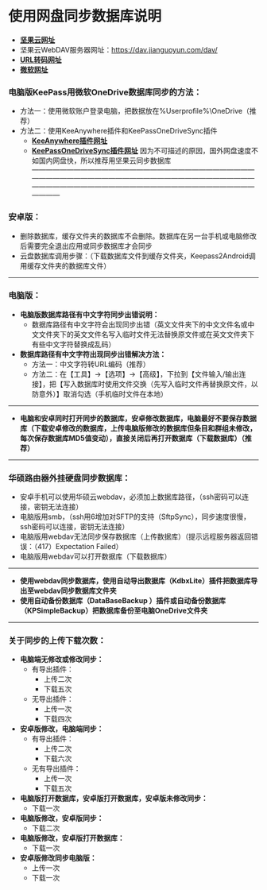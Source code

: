 # 使用网盘同步数据库说明
- [**坚果云网址**](https://www.jianguoyun.com/)
- 坚果云WebDAV服务器网址：https://dav.jianguoyun.com/dav/
- [**URL转码网址**](http://tool.chinaz.com/Tools/Unicode.aspx)
- [**微软网址**](https://login.live.com/)
### 电脑版KeePass用微软OneDrive数据库同步的方法：
- 方法一：使用微软账户登录电脑，把数据放在%Userprofile%\OneDrive（推荐）
- 方法二：使用KeeAnywhere插件和KeePassOneDriveSync插件
	- [**KeeAnywhere插件网址**](https://github.com/Kyrodan/KeeAnywhere/releases)
	- [**KeePassOneDriveSync插件网址**](https://github.com/KoenZomers/KeePassOneDriveSync/releases)
因为不可描述的原因，国外网盘速度不如国内网盘快，所以推荐用坚果云同步数据库		
————————————————————————————————————————————————————————————————————————————————————————————————————
### 安卓版：
- 删除数据库，缓存文件夹的数据库不会删除。数据库在另一台手机或电脑修改后需要完全退出应用或同步数据库才会同步
- 云盘数据库调用步骤：（下载数据库文件到缓存文件夹，Keepass2Android调用缓存文件夹的数据库文件）

******************************************************************************
### 电脑版：
- **电脑版数据库路径有中文字符同步出错说明：**
	- 数据库路径有中文字符会出现同步出错（英文文件夹下的中文文件名或中文文件夹下的英文文件名写入临时文件无法替换原文件或在英文文件夹下有些中文字符替换成乱码）
- **数据库路径有中文字符出现同步出错解决方法：**
	- 方法一：中文字符转URL编码（推荐）
	- 方法二：在【工具】→【选项】→【高级】，下拉到【文件输入/输出连接】，把【写入数据库时使用文件交换（先写入临时文件再替换原文件，以防意外）】取消勾选（手机临时文件在本地）
______________________________________________________________________________
- **电脑和安卓同时打开同步的数据库，安卓修改数据库，电脑最好不要保存数据库（下载安卓修改的数据库，上传电脑版修改的数据库但条目和群组未修改，每次保存数据库MD5值变动），直接关闭后再打开数据库（下载数据库）（推荐）**
______________________________________________________________________________
### 华硕路由器外挂硬盘同步数据库：
- 安卓手机可以使用华硕云webdav，必须加上数据库路径，（ssh密码可以连接，密钥无法连接）
- 电脑版用smb，（ssh用6增加对SFTP的支持（SftpSync），同步速度很慢，ssh密码可以连接，密钥无法连接）
- 电脑版用webdav无法同步保存数据库（上传数据库）（提示远程服务器返回错误：（417）Expectation Failed）
- 电脑版用webdav可以打开数据库（下载数据库）
______________________________________________________________________________
- **使用webdav同步数据库，使用自动导出数据库（KdbxLite）插件把数据库导出至webdav同步数据库文件夹**
- **使用自动备份数据库（DataBaseBackup ）插件或自动备份数据库（KPSimpleBackup）把数据库备份至电脑OneDrive文件夹**
______________________________________________________________________________
### 关于同步的上传下载次数：
- **电脑端无修改或修改同步：**
	- 有导出插件：
		- 上传二次
		- 下载五次
	- 无导出插件：
		- 上传一次
		- 下载四次
- **安卓版修改，电脑端同步：**
	- 有导出插件：
		- 上传二次
		- 下载六次
	- 无有导出插件：
		- 上传一次
		- 下载五次
- **电脑版打开数据库，安卓版打开数据库，安卓版未修改同步：**
	- 下载一次
- **电脑版修改，安卓版同步：**
	- 下载二次
- **电脑版修改，安卓版打开数据库：**
	- 下载一次
- **安卓版修改同步电脑版：**
	- 上传一次
	- 下载一次